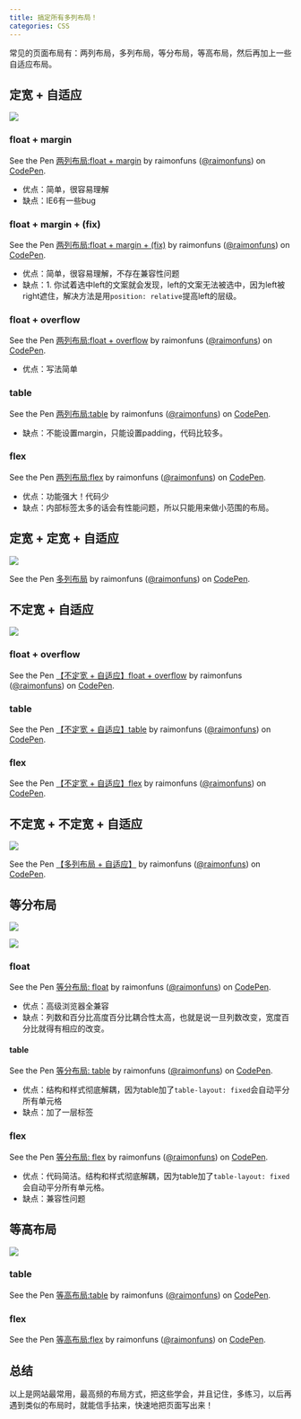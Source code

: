```yaml
---
title: 搞定所有多列布局！
categories: CSS
---
```


常见的页面布局有：两列布局，多列布局，等分布局，等高布局，然后再加上一些自适应布局。

## 定宽 + 自适应

![](http://oggx6lf7f.bkt.clouddn.com/bpt48.png)

### float + margin

<p data-height="265" data-theme-id="0" data-slug-hash="LxexrB" data-default-tab="css,result" data-user="raimonfuns" data-embed-version="2" data-pen-title="两列布局:float + margin" class="codepen">See the Pen <a href="http://codepen.io/raimonfuns/pen/LxexrB/">两列布局:float + margin</a> by raimonfuns (<a href="http://codepen.io/raimonfuns">@raimonfuns</a>) on <a href="http://codepen.io">CodePen</a>.</p>

- 优点：简单，很容易理解
- 缺点：IE6有一些bug

### float + margin + (fix)

<p data-height="265" data-theme-id="0" data-slug-hash="MJrJLo" data-default-tab="css,result" data-user="raimonfuns" data-embed-version="2" data-pen-title="两列布局:float + margin + (fix)" class="codepen">See the Pen <a href="http://codepen.io/raimonfuns/pen/MJrJLo/">两列布局:float + margin + (fix)</a> by raimonfuns (<a href="http://codepen.io/raimonfuns">@raimonfuns</a>) on <a href="http://codepen.io">CodePen</a>.</p>

- 优点：简单，很容易理解，不存在兼容性问题
- 缺点：1. 你试着选中left的文案就会发现，left的文案无法被选中，因为left被right遮住，解决方法是用`position: relative`提高left的层级。

### float + overflow

<p data-height="265" data-theme-id="0" data-slug-hash="jyYyoy" data-default-tab="css,result" data-user="raimonfuns" data-embed-version="2" data-pen-title="两列布局:float + overflow" class="codepen">See the Pen <a href="http://codepen.io/raimonfuns/pen/jyYyoy/">两列布局:float + overflow</a> by raimonfuns (<a href="http://codepen.io/raimonfuns">@raimonfuns</a>) on <a href="http://codepen.io">CodePen</a>.</p>

- 优点：写法简单

### table

<p data-height="265" data-theme-id="0" data-slug-hash="vgpgqw" data-default-tab="css,result" data-user="raimonfuns" data-embed-version="2" data-pen-title="两列布局:table" class="codepen">See the Pen <a href="http://codepen.io/raimonfuns/pen/vgpgqw/">两列布局:table</a> by raimonfuns (<a href="http://codepen.io/raimonfuns">@raimonfuns</a>) on <a href="http://codepen.io">CodePen</a>.</p>

- 缺点：不能设置margin，只能设置padding，代码比较多。

### flex

<p data-height="265" data-theme-id="0" data-slug-hash="LxeWPM" data-default-tab="css,result" data-user="raimonfuns" data-embed-version="2" data-pen-title="两列布局:flex" class="codepen">See the Pen <a href="http://codepen.io/raimonfuns/pen/LxeWPM/">两列布局:flex</a> by raimonfuns (<a href="http://codepen.io/raimonfuns">@raimonfuns</a>) on <a href="http://codepen.io">CodePen</a>.</p>

- 优点：功能强大！代码少
- 缺点：内部标签太多的话会有性能问题，所以只能用来做小范围的布局。



## 定宽 + 定宽 + 自适应

![](http://oggx6lf7f.bkt.clouddn.com/ywv4h.png)

<p data-height="265" data-theme-id="0" data-slug-hash="ggompp" data-default-tab="css,result" data-user="raimonfuns" data-embed-version="2" data-pen-title="多列布局" class="codepen">See the Pen <a href="http://codepen.io/raimonfuns/pen/ggompp/">多列布局</a> by raimonfuns (<a href="http://codepen.io/raimonfuns">@raimonfuns</a>) on <a href="http://codepen.io">CodePen</a>.</p>

## 不定宽 + 自适应

![](http://oggx6lf7f.bkt.clouddn.com/9k6nz.png)

### float + overflow

<p data-height="265" data-theme-id="0" data-slug-hash="WRdprR" data-default-tab="css,result" data-user="raimonfuns" data-embed-version="2" data-pen-title="【不定宽 + 自适应】float + overflow" class="codepen">See the Pen <a href="http://codepen.io/raimonfuns/pen/WRdprR/">【不定宽 + 自适应】float + overflow</a> by raimonfuns (<a href="http://codepen.io/raimonfuns">@raimonfuns</a>) on <a href="http://codepen.io">CodePen</a>.</p>

### table

<p data-height="265" data-theme-id="0" data-slug-hash="WRdpGp" data-default-tab="css,result" data-user="raimonfuns" data-embed-version="2" data-pen-title="【不定宽 + 自适应】table" class="codepen">See the Pen <a href="http://codepen.io/raimonfuns/pen/WRdpGp/">【不定宽 + 自适应】table</a> by raimonfuns (<a href="http://codepen.io/raimonfuns">@raimonfuns</a>) on <a href="http://codepen.io">CodePen</a>.</p>

### flex

<p data-height="265" data-theme-id="0" data-slug-hash="apEJBQ" data-default-tab="css,result" data-user="raimonfuns" data-embed-version="2" data-pen-title="【不定宽 + 自适应】flex" class="codepen">See the Pen <a href="http://codepen.io/raimonfuns/pen/apEJBQ/">【不定宽 + 自适应】flex</a> by raimonfuns (<a href="http://codepen.io/raimonfuns">@raimonfuns</a>) on <a href="http://codepen.io">CodePen</a>.</p>

## 不定宽 + 不定宽 + 自适应

![](http://oggx6lf7f.bkt.clouddn.com/1cii7.png)

<p data-height="265" data-theme-id="0" data-slug-hash="rjpyyr" data-default-tab="css,result" data-user="raimonfuns" data-embed-version="2" data-pen-title="【多列布局 + 自适应】" class="codepen">See the Pen <a href="http://codepen.io/raimonfuns/pen/rjpyyr/">【多列布局 + 自适应】</a> by raimonfuns (<a href="http://codepen.io/raimonfuns">@raimonfuns</a>) on <a href="http://codepen.io">CodePen</a>.</p>

## 等分布局

![](http://oggx6lf7f.bkt.clouddn.com/4qwxe.png)

![](http://oggx6lf7f.bkt.clouddn.com/pf76c.png)

### float

<p data-height="265" data-theme-id="0" data-slug-hash="ygpMbv" data-default-tab="css,result" data-user="raimonfuns" data-embed-version="2" data-pen-title="等分布局: float" class="codepen">See the Pen <a href="http://codepen.io/raimonfuns/pen/ygpMbv/">等分布局: float</a> by raimonfuns (<a href="http://codepen.io/raimonfuns">@raimonfuns</a>) on <a href="http://codepen.io">CodePen</a>.</p>

- 优点：高级浏览器全兼容
- 缺点：列数和百分比高度百分比耦合性太高，也就是说一旦列数改变，宽度百分比就得有相应的改变。

#### table

<p data-height="265" data-theme-id="0" data-slug-hash="qRpmbO" data-default-tab="css,result" data-user="raimonfuns" data-embed-version="2" data-pen-title="等分布局: table" class="codepen">See the Pen <a href="http://codepen.io/raimonfuns/pen/qRpmbO/">等分布局: table</a> by raimonfuns (<a href="http://codepen.io/raimonfuns">@raimonfuns</a>) on <a href="http://codepen.io">CodePen</a>.</p>

- 优点：结构和样式彻底解耦，因为table加了`table-layout: fixed`会自动平分所有单元格
- 缺点：加了一层标签

### flex

<p data-height="265" data-theme-id="0" data-slug-hash="PWEmWE" data-default-tab="css,result" data-user="raimonfuns" data-embed-version="2" data-pen-title="等分布局: flex" class="codepen">See the Pen <a href="http://codepen.io/raimonfuns/pen/PWEmWE/">等分布局: flex</a> by raimonfuns (<a href="http://codepen.io/raimonfuns">@raimonfuns</a>) on <a href="http://codepen.io">CodePen</a>.</p>

- 优点：代码简洁。结构和样式彻底解耦，因为table加了`table-layout: fixed`会自动平分所有单元格。
- 缺点：兼容性问题

## 等高布局

![](http://oggx6lf7f.bkt.clouddn.com/rbeh5.png)

### table

<p data-height="265" data-theme-id="0" data-slug-hash="YNYVVV" data-default-tab="css,result" data-user="raimonfuns" data-embed-version="2" data-pen-title="等高布局:table" class="codepen">See the Pen <a href="http://codepen.io/raimonfuns/pen/YNYVVV/">等高布局:table</a> by raimonfuns (<a href="http://codepen.io/raimonfuns">@raimonfuns</a>) on <a href="http://codepen.io">CodePen</a>.</p>

### flex

<p data-height="265" data-theme-id="0" data-slug-hash="MJrmvd" data-default-tab="css,result" data-user="raimonfuns" data-embed-version="2" data-pen-title="等高布局:flex" class="codepen">See the Pen <a href="http://codepen.io/raimonfuns/pen/MJrmvd/">等高布局:flex</a> by raimonfuns (<a href="http://codepen.io/raimonfuns">@raimonfuns</a>) on <a href="http://codepen.io">CodePen</a>.</p>

<script async src="https://production-assets.codepen.io/assets/embed/ei.js"></script>



## 总结

以上是网站最常用，最高频的布局方式，把这些学会，并且记住，多练习，以后再遇到类似的布局时，就能信手拈来，快速地把页面写出来！
